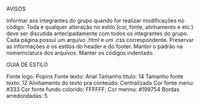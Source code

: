 AVISOS

Informar aos integrantes do grupo quando for realizar modificações no código.
Toda e qualquer alteração no estilo (cor, fonte, alinhamento e etc.) deve ser discutida antecipadamente com todos os integrantes do grupo.
Cada página possuí um arquivo .html e um .css correspondente.
Preservar as informações e os estilos do header e do footer.
Manter o padrão na nomemclatura dos arquivos.
Manter os códigos indentado.

GUIA DE ESTILO

Fonte logo: Popins
Fonte texto: Arial
Tamanho titulo: 14
Tamanho fonte texto: 12
Alinhamento do texto pra conteúdo: Centralizado
Cor fonte menu: #333
Cor fonte fundo colorido: FFFFFF;
Cor mennu: #198754
Bordas arredondadas: 5
